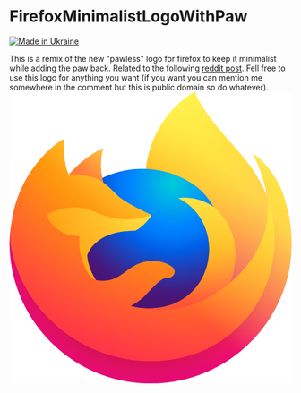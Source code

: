 # FirefoxMinimalistLogoWithPaw
[![Made in Ukraine](https://img.shields.io/badge/made_in-ukraine-ffd700.svg?labelColor=0057b7)](https://vshymanskyy.github.io/StandWithUkraine)

This is a remix of the new "pawless" logo for firefox to keep it minimalist while adding the paw back. Related to the following [reddit post](https://www.reddit.com/r/firefox/comments/dmny7m/here_is_a_logo_that_will_satisfy_probably_most_of/). Fell free to use this logo for anything you want (if you want you can mention me somewhere in the comment but this is public domain so do whatever).
![new firefox logo with paw](https://raw.githubusercontent.com/diminDDL/FirefoxMinimalistLogoWithPaw/master/Firefox_logo%2C_2019.png)

